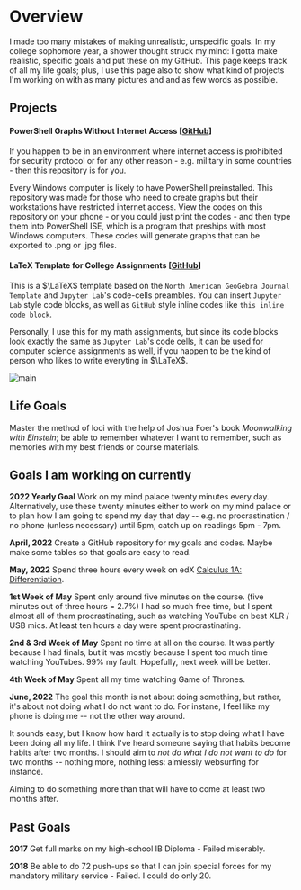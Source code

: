 # Overview

I made too many mistakes of making 
unrealistic, unspecific goals. 
In my college sophomore year, a shower 
thought struck my mind: 
I gotta make realistic, specific goals 
and put these on my GitHub. 
This page keeps track of all my life 
goals; plus, I use this page 
also to show what kind of projects 
I'm working on with as many pictures and
and as few words as possible.

## Projects

#### PowerShell Graphs Without Internet Access [[GitHub](https://github.com/soobinrho/powershell-graphs-without-internet-access)]

If you happen to be in an environment where
internet access is prohibited for security
protocol or for any other reason - e.g. military
in some countries - then this repository is for you.

Every Windows computer is likely to have
PowerShell preinstalled. This repository was
made for those who need to create graphs but
their workstations have restricted internet
access. View the codes on this repository
on your phone - or you could just print the codes -
and then type them into PowerShell ISE, which is a
program that preships with most Windows computers.
These codes will generate graphs that can
be exported to .png or .jpg files.

#### LaTeX Template for College Assignments [[GitHub](https://github.com/soobinrho/latex-college-assignments-template)]

This is a $\LaTeX$ template based on the 
`North American GeoGebra Journal Template` and
`Jupyter Lab`'s code-cells preambles.
You can insert `Jupyter Lab` style code blocks,
as well as `GitHub` style inline codes like `this inline code block`.

Personally, I use this for my math assignments, but since its
code blocks look exactly the same as `Jupyter Lab`'s code cells,
it can be used for computer science assignments as well,
if you happen to be the kind of person who likes 
to write everyting in $\LaTeX$.

![main](https://user-images.githubusercontent.com/19341857/174758273-d4410ce1-afe4-4d4e-8229-1f069ee8a165.png)

## Life Goals

Master the method of loci with the help of Joshua Foer's book *Moonwalking with Einstein*; be able to remember whatever I want to remember, such as memories with my best friends or course materials. 

## Goals I am working on currently

**2022 Yearly Goal** Work on my mind palace twenty minutes every day.
Alternatively, use these twenty minutes either to work on my mind palace 
or to plan how I am going to spend my day that day 
-- e.g. no procrastination / no phone (unless necessary) until 5pm, 
catch up on readings 5pm - 7pm.

**April, 2022** Create a GitHub repository for my goals and codes. 
Maybe make some tables so that goals are easy to read.

**May, 2022** Spend three hours every week on edX 
[Calculus 1A: Differentiation](https://www.edx.org/course/calculus-1a-differentiation).

**1st Week of May** Spent only around five minutes on the course. 
(five minutes out of three hours = 2.7%) I had so much free time, but 
I spent almost all of them procrastinating, such as watching YouTube on 
best XLR / USB mics. At least ten hours a day were spent procrastinating. 

**2nd & 3rd Week of May** Spent no time at all on the course. 
It was partly because I had finals, but it was mostly because 
I spent too much time watching YouTubes. 99% my fault. Hopefully, next week will be better.

**4th Week of May** Spent all my time watching Game of Thrones.

**June, 2022** The goal this month is not 
about doing something, but rather, it's about
not doing what I do not want to do.
For instane, I feel like my phone is doing 
me -- not the other way around.

It sounds easy, but I know how hard it 
actually is to stop doing what I have been
doing all my life. I think I've heard someone 
saying that habits become habits after 
two months. I should aim to 
*not do what I do not want to do* for 
two months -- nothing more, nothing less:
aimlessly websurfing for instance.

Aiming to do something more than that will 
have to come at least two months after.

## Past Goals

**2017** Get full marks on my high-school IB Diploma - Failed miserably.

**2018** Be able to do 72 push-ups so that I can
join special forces for my mandatory
military service - Failed. 
I could do only 20. 
